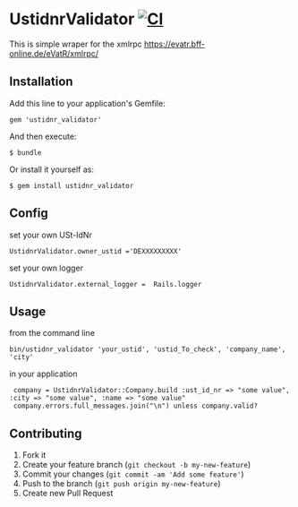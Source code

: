 # UstidnrValidator [![CI](https://github.com/konvenit/ustidnr_validator/actions/workflows/ci.yml/badge.svg)](https://github.com/konvenit/ustidnr_validator/actions/workflows/ci.yml)

This is simple wraper for the xmlrpc https://evatr.bff-online.de/eVatR/xmlrpc/

## Installation

Add this line to your application's Gemfile:

    gem 'ustidnr_validator'

And then execute:

    $ bundle

Or install it yourself as:

    $ gem install ustidnr_validator

## Config

set your own USt-IdNr

    UstidnrValidator.owner_ustid ='DEXXXXXXXXX'

set your own logger

    UstidnrValidator.external_logger =  Rails.logger

## Usage

from the command line

    bin/ustidnr_validator 'your_ustid', 'ustid_To_check', 'company_name', 'city'

in your application

     company = UstidnrValidator::Company.build :ust_id_nr => "some value", :city => "some value", :name => "some value"
     company.errors.full_messages.join("\n") unless company.valid?

## Contributing

1. Fork it
2. Create your feature branch (`git checkout -b my-new-feature`)
3. Commit your changes (`git commit -am 'Add some feature'`)
4. Push to the branch (`git push origin my-new-feature`)
5. Create new Pull Request
